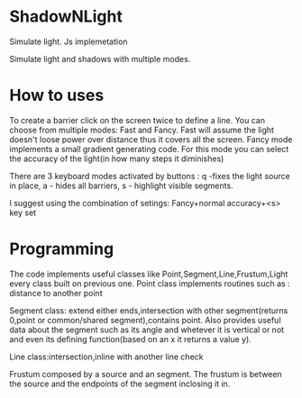 # ShadowNLight
Simulate light. Js implemetation

Simulate light and shadows with multiple modes. 

# How to uses
To create a barrier click on the screen twice to define a line.
You can choose from multiple modes: Fast and Fancy. Fast will assume the light doesn't loose power over distance thus it covers all the screen.
Fancy mode implements a small gradient generating code. For this mode you can select the accuracy of the light(in how many steps it diminishes)

There are 3 keyboard modes activated by buttons : q -fixes the light source in place, a - hides all barriers, s - highlight visible segments.

I suggest using the combination of setings: Fancy+normal accuracy+\<s\> key set
  
# Programming
The code implements useful classes like Point,Segment,Line,Frustum,Light every class built on previous one. 
Point class implements routines such as : distance to another point

Segment class:  extend either ends,intersection with other segment(returns 0,point or common/shared segment),contains point. Also provides useful data about the segment such as its angle and whetever it is vertical or not and even its defining function(based on an x it returns a value y).

Line class:intersection,inline with another line check

Frustum  composed by a source and an segment. The frustum is between the source and the endpoints of the segment inclosing it in. 
        
